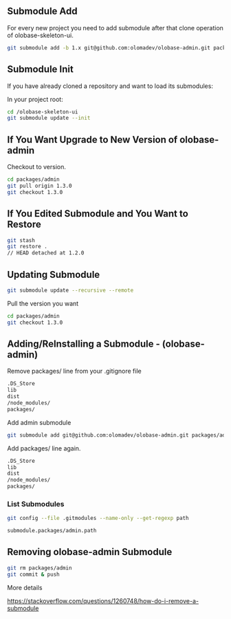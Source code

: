 
## Submodule Add

For every new project you need to add submodule after that clone operation of olobase-skeleton-ui.

```sh
git submodule add -b 1.x git@github.com:olomadev/olobase-admin.git packages/admin
```

## Submodule Init

If you have already cloned a repository and want to load its submodules:

In your project root:

```sh
cd /olobase-skeleton-ui
git submodule update --init
```

## If You Want Upgrade to New Version of olobase-admin

Checkout to version.

```sh
cd packages/admin
git pull origin 1.3.0
git checkout 1.3.0
```

## If You Edited Submodule and You Want to Restore

```sh
git stash
git restore .
// HEAD detached at 1.2.0
```

## Updating Submodule

```sh
git submodule update --recursive --remote
```

Pull the version you want

```sh
cd packages/admin
git checkout 1.3.0
```

## Adding/ReInstalling a Submodule - (olobase-admin)

Remove packages/ line from your .gitignore file

```sh
.DS_Store
lib
dist
/node_modules/
packages/
```

Add admin submodule

```sh
git submodule add git@github.com:olomadev/olobase-admin.git packages/admin
```

Add packages/ line again.

```sh
.DS_Store
lib
dist
/node_modules/
packages/
```

### List Submodules

```sh
git config --file .gitmodules --name-only --get-regexp path

submodule.packages/admin.path
```

## Removing olobase-admin Submodule

```sh
git rm packages/admin
git commit & push
```

More details

https://stackoverflow.com/questions/1260748/how-do-i-remove-a-submodule
